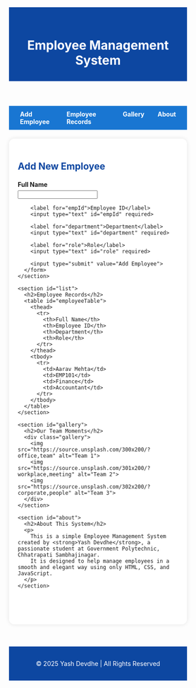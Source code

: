 
<html lang="en">
<head>
  <meta charset="UTF-8">
  <title>Employee Management System</title>
  <style>
    * {
      margin: 0;
      padding: 0;
      box-sizing: border-box;
    }

    body {
      font-family: 'Segoe UI', sans-serif;
      background: linear-gradient(to bottom, #e3f2fd, #f8f9fa);
      color: #333;
      line-height: 1.6;
    }

    header {
      background-color: #0d47a1;
      color: white;
      padding: 30px 20px;
      text-align: center;
    }

    nav {
      background-color: #1976d2;
      display: flex;
      justify-content: center;
      padding: 10px;
    }

    nav a {
      color: white;
      margin: 0 15px;
      text-decoration: none;
      font-weight: bold;
    }

    nav a:hover {
      text-decoration: underline;
    }

    main {
      max-width: 1000px;
      margin: 20px auto;
      padding: 20px;
      background: white;
      border-radius: 12px;
      box-shadow: 0 0 10px rgba(0,0,0,0.1);
    }

    section {
      margin-bottom: 60px;
    }

    h2 {
      color: #0d47a1;
      margin-bottom: 20px;
    }

    form label {
      display: block;
      margin: 10px 0 5px;
      font-weight: bold;
    }

    input[type="text"] {
      width: 100%;
      padding: 10px;
      border: 2px solid #90caf9;
      border-radius: 6px;
      margin-bottom: 15px;
      font-size: 15px;
    }

    input[type="submit"] {
      background-color: #2196f3;
      color: white;
      border: none;
      padding: 12px 20px;
      border-radius: 6px;
      cursor: pointer;
      font-size: 16px;
    }

    input[type="submit"]:hover {
      background-color: #1565c0;
    }

    table {
      width: 100%;
      border-collapse: collapse;
      margin-top: 20px;
    }

    th, td {
      padding: 12px 15px;
      border-bottom: 1px solid #ccc;
    }

    th {
      background-color: #64b5f6;
      color: white;
    }

    tr:hover {
      background-color: #f1f1f1;
    }

    .gallery {
      display: flex;
      gap: 20px;
      flex-wrap: wrap;
      margin-top: 30px;
    }

    .gallery img {
      width: 100%;
      max-width: 300px;
      border-radius: 12px;
      box-shadow: 0 4px 12px rgba(0,0,0,0.1);
      transition: transform 0.3s;
    }

    .gallery img:hover {
      transform: scale(1.05);
    }

    footer {
      text-align: center;
      padding: 30px;
      background-color: #0d47a1;
      color: white;
      margin-top: 50px;
    }

    html {
      scroll-behavior: smooth;
    }
  </style>
</head>
<body>

  <header>
    <h1>Employee Management System</h1>
  </header>

  <nav>
    <a href="#add">Add Employee</a>
    <a href="#list">Employee Records</a>
    <a href="#gallery">Gallery</a>
    <a href="#about">About</a>
  </nav>

  <main>
    <section id="add">
      <h2>Add New Employee</h2>
      <form id="employeeForm">
        <label for="empName">Full Name</label>
        <input type="text" id="empName" required>

        <label for="empId">Employee ID</label>
        <input type="text" id="empId" required>

        <label for="department">Department</label>
        <input type="text" id="department" required>

        <label for="role">Role</label>
        <input type="text" id="role" required>

        <input type="submit" value="Add Employee">
      </form>
    </section>

    <section id="list">
      <h2>Employee Records</h2>
      <table id="employeeTable">
        <thead>
          <tr>
            <th>Full Name</th>
            <th>Employee ID</th>
            <th>Department</th>
            <th>Role</th>
          </tr>
        </thead>
        <tbody>
          <tr>
            <td>Aarav Mehta</td>
            <td>EMP101</td>
            <td>Finance</td>
            <td>Accountant</td>
          </tr>
        </tbody>
      </table>
    </section>

    <section id="gallery">
      <h2>Our Team Moments</h2>
      <div class="gallery">
        <img src="https://source.unsplash.com/300x200/?office,team" alt="Team 1">
        <img src="https://source.unsplash.com/301x200/?workplace,meeting" alt="Team 2">
        <img src="https://source.unsplash.com/302x200/?corporate,people" alt="Team 3">
      </div>
    </section>

    <section id="about">
      <h2>About This System</h2>
      <p>
        This is a simple Employee Management System created by <strong>Yash Devdhe</strong>, a passionate student at Government Polytechnic, Chhatrapati Sambhajinagar.
        It is designed to help manage employees in a smooth and elegant way using only HTML, CSS, and JavaScript.
      </p>
    </section>
  </main>

  <footer>
    &copy; 2025 Yash Devdhe | All Rights Reserved
  </footer>

  <script>
    const form = document.getElementById("employeeForm");
    const table = document.getElementById("employeeTable").getElementsByTagName("tbody")[0];

    form.addEventListener("submit", function(e) {
      e.preventDefault();

      const name = document.getElementById("empName").value;
      const id = document.getElementById("empId").value;
      const dept = document.getElementById("department").value;
      const role = document.getElementById("role").value;

      const newRow = table.insertRow();

      newRow.innerHTML = `
        <td>${name}</td>
        <td>${id}</td>
        <td>${dept}</td>
        <td>${role}</td>
      `;

      form.reset();
    });
  </script>

</body>
</html>
